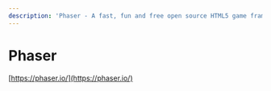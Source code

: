 ```yaml
---
description: 'Phaser - A fast, fun and free open source HTML5 game framework'
---
```


# Phaser

[https://phaser.io/](https://phaser.io/)

